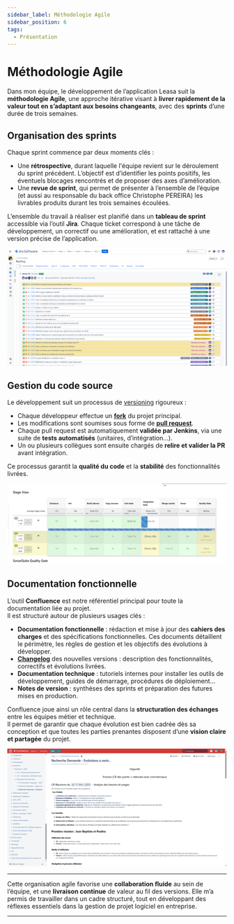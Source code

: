 ```yaml
---
sidebar_label: Méthodologie Agile
sidebar_position: 6
tags: 
  - Présentation
---
```


# Méthodologie Agile

Dans mon équipe, le développement de l’application Leasa suit la **méthodologie Agile**, une approche itérative visant à **livrer rapidement de la valeur tout en s’adaptant aux besoins changeants**, avec des **sprints** d’une durée de trois semaines.

## Organisation des sprints

Chaque sprint commence par deux moments clés :

- Une **rétrospective**, durant laquelle l'équipe revient sur le déroulement du sprint précédent. L’objectif est d’identifier les points positifs, les éventuels blocages rencontrés et de proposer des axes d’amélioration.
- Une **revue de sprint**, qui permet de présenter à l’ensemble de l’équipe (et aussi au responsable du back office  Christophe PEREIRA) les livrables produits durant les trois semaines écoulées.

L’ensemble du travail à réaliser est planifié dans un **tableau de sprint** accessible via l’outil **Jira**. Chaque ticket correspond à une tâche de développement, un correctif ou une amélioration, et est rattaché à une version précise de l’application.

[![Image de Jira](Jira.png)](Jira.png)

## Gestion du code source

Le développement suit un processus de [versioning](../glossaire/Vocab.md#versioning) rigoureux :

- Chaque développeur effectue un **[fork](../glossaire/Vocab.md#fork)** du projet principal.
- Les modifications sont soumises sous forme de **[pull request](../glossaire/Vocab.md#pull-request)**.
- Chaque pull request est automatiquement **validée par Jenkins**, via une suite de **tests automatisés** (unitaires, d’intégration...).
- Un ou plusieurs collègues sont ensuite chargés de **relire et valider la PR** avant intégration.

Ce processus garantit la **qualité du code** et la **stabilité** des fonctionnalités livrées.

[![jenkins](jenkins.png)](jenkins.png)

## Documentation fonctionnelle

L’outil **Confluence** est notre référentiel principal pour toute la documentation liée au projet.  
Il est structuré autour de plusieurs usages clés :

- **Documentation fonctionnelle** : rédaction et mise à jour des **cahiers des charges** et des spécifications fonctionnelles. Ces documents détaillent le périmètre, les règles de gestion et les objectifs des évolutions à développer.  
- **[Changelog](../glossaire/Vocab.md#changelog)** des nouvelles versions : description des fonctionnalités, correctifs et évolutions livrées.
- **Documentation technique** : tutoriels internes pour installer les outils de développement, guides de démarrage, procédures de déploiement...
- **Notes de version** : synthèses des sprints et préparation des futures mises en production.

Confluence joue ainsi un rôle central dans la **structuration des échanges** entre les équipes métier et technique.  
Il permet de garantir que chaque évolution est bien cadrée dès sa conception et que toutes les parties prenantes disposent d’une **vision claire et partagée** du projet.

[![confluence](confluence.png)](confluence.png)

---

Cette organisation agile favorise une **collaboration fluide** au sein de l’équipe, et une **livraison continue** de valeur au fil des versions. Elle m’a permis de travailler dans un cadre structuré, tout en développant des réflexes essentiels dans la gestion de projet logiciel en entreprise.

---